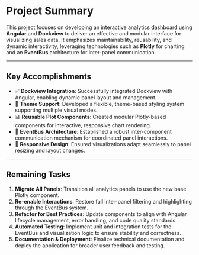 # Project Summary

This project focuses on developing an interactive analytics dashboard using **Angular** and **Dockview** to deliver an effective and modular interface for visualizing sales data. It emphasizes maintainability, reusability, and dynamic interactivity, leveraging technologies such as **Plotly** for charting and an **EventBus** architecture for inter-panel communication.

---

## Key Accomplishments

- ✅ **Dockview Integration**: Successfully integrated Dockview with Angular, enabling dynamic panel layout and management.
- 🎨 **Theme Support**: Developed a flexible, theme-based styling system supporting multiple visual modes.
- 📊 **Reusable Plot Components**: Created modular Plotly-based components for interactive, responsive chart rendering.
- 🔄 **EventBus Architecture**: Established a robust inter-component communication mechanism for coordinated panel interactions.
- 📱 **Responsive Design**: Ensured visualizations adapt seamlessly to panel resizing and layout changes.

---

## Remaining Tasks

1. **Migrate All Panels**: Transition all analytics panels to use the new base Plotly component.
2. **Re-enable Interactions**: Restore full inter-panel filtering and highlighting through the EventBus system.
3. **Refactor for Best Practices**: Update components to align with Angular lifecycle management, error handling, and code quality standards.
4. **Automated Testing**: Implement unit and integration tests for the EventBus and visualization logic to ensure stability and correctness.
5. **Documentation & Deployment**: Finalize technical documentation and deploy the application for broader user feedback and testing.
